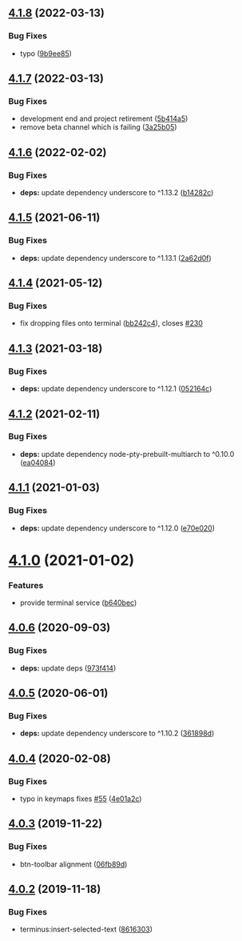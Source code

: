 ## [4.1.8](https://github.com/bus-stop/terminus/compare/v4.1.7...v4.1.8) (2022-03-13)


### Bug Fixes

* typo ([9b9ee85](https://github.com/bus-stop/terminus/commit/9b9ee85711b73784bdb0cc2d31ea8589283e5fdd))

## [4.1.7](https://github.com/bus-stop/terminus/compare/v4.1.6...v4.1.7) (2022-03-13)


### Bug Fixes

* development end and project retirement ([5b414a5](https://github.com/bus-stop/terminus/commit/5b414a5cf3b011d0a9d5ea22872b613d3ff34004))
* remove beta channel which is failing ([3a25b05](https://github.com/bus-stop/terminus/commit/3a25b056206593df9e34a4f55d1adaba38dcfb48))

## [4.1.6](https://github.com/bus-stop/terminus/compare/v4.1.5...v4.1.6) (2022-02-02)


### Bug Fixes

* **deps:** update dependency underscore to ^1.13.2 ([b14282c](https://github.com/bus-stop/terminus/commit/b14282c93f035a00071fb03bb80248a7acbe9100))

## [4.1.5](https://github.com/bus-stop/terminus/compare/v4.1.4...v4.1.5) (2021-06-11)


### Bug Fixes

* **deps:** update dependency underscore to ^1.13.1 ([2a62d0f](https://github.com/bus-stop/terminus/commit/2a62d0f712e8e491f44db2b0af58a7251de18ff3))

## [4.1.4](https://github.com/bus-stop/terminus/compare/v4.1.3...v4.1.4) (2021-05-12)


### Bug Fixes

* fix dropping files onto terminal ([bb242c4](https://github.com/bus-stop/terminus/commit/bb242c46a631643e079e8292662a121e8f5791f2)), closes [#230](https://github.com/bus-stop/terminus/issues/230)

## [4.1.3](https://github.com/bus-stop/terminus/compare/v4.1.2...v4.1.3) (2021-03-18)


### Bug Fixes

* **deps:** update dependency underscore to ^1.12.1 ([052164c](https://github.com/bus-stop/terminus/commit/052164c0916a41752b85b1bbe4524d9b6b8334c4))

## [4.1.2](https://github.com/bus-stop/terminus/compare/v4.1.1...v4.1.2) (2021-02-11)


### Bug Fixes

* **deps:** update dependency node-pty-prebuilt-multiarch to ^0.10.0 ([ea04084](https://github.com/bus-stop/terminus/commit/ea040846693bec08ac7ded9d763b2a809fdc6a46))

## [4.1.1](https://github.com/bus-stop/terminus/compare/v4.1.0...v4.1.1) (2021-01-03)


### Bug Fixes

* **deps:** update dependency underscore to ^1.12.0 ([e70e020](https://github.com/bus-stop/terminus/commit/e70e02017eaa931dd0043a5b7e73cefc4aeac560))

# [4.1.0](https://github.com/bus-stop/terminus/compare/v4.0.6...v4.1.0) (2021-01-02)


### Features

* provide terminal service ([b640bec](https://github.com/bus-stop/terminus/commit/b640bec4529055567e84b249bd6730b9c1b09422))

## [4.0.6](https://github.com/bus-stop/terminus/compare/v4.0.5...v4.0.6) (2020-09-03)


### Bug Fixes

* **deps:** update deps ([973f414](https://github.com/bus-stop/terminus/commit/973f414b194cba30a62c486a766dc85846028f4c))

## [4.0.5](https://github.com/bus-stop/terminus/compare/v4.0.4...v4.0.5) (2020-06-01)


### Bug Fixes

* **deps:** update dependency underscore to ^1.10.2 ([361898d](https://github.com/bus-stop/terminus/commit/361898d07cb51959ab8e80a6d0566c24da7dfca5))

## [4.0.4](https://github.com/bus-stop/terminus/compare/v4.0.3...v4.0.4) (2020-02-08)


### Bug Fixes

* typo in keymaps fixes [#55](https://github.com/bus-stop/terminus/issues/55) ([4e01a2c](https://github.com/bus-stop/terminus/commit/4e01a2c3ca0b6b7e702a9fe3351d2b2046b1517f))

## [4.0.3](https://github.com/bus-stop/terminus/compare/v4.0.2...v4.0.3) (2019-11-22)


### Bug Fixes

* btn-toolbar alignment ([06fb89d](https://github.com/bus-stop/terminus/commit/06fb89d020f5aacffa87a7cc797a4dc981d7caf3))

## [4.0.2](https://github.com/bus-stop/terminus/compare/v4.0.1...v4.0.2) (2019-11-18)


### Bug Fixes

* terminus:insert-selected-text ([8616303](https://github.com/bus-stop/terminus/commit/8616303dfd6f34674b3579948fa181e09dbd98d6))
